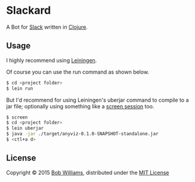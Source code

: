 # Slackard
A Bot for [Slack](https://slack.com/) written in [Clojure](http://clojure.org).

## Usage

I highly recommend using [Leiningen](http://leiningen.org/). 

Of course you can use the run command as shown below.

```sh
$ cd <project folder>
$ lein run
```

But I'd recommend for using Leiningen's uberjar command to compile to a jar file; optionally using something like a [screen session](http://aperiodic.net/screen/start) too.

```sh
$ screen
$ cd <project folder>
$ lein uberjar
$ java -jar ./target/anyviz-0.1.0-SNAPSHOT-standalone.jar
$ <ctl+a d>
```

## License
Copyright © 2015 [Bob Williams](https://github.com/bobwilliams), distributed under the [MIT License](LICENSE.md)
